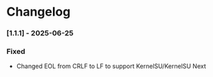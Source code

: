 # Changelog

### [1.1.1] - 2025-06-25

### Fixed
- Changed EOL from CRLF to LF to support KernelSU/KernelSU Next